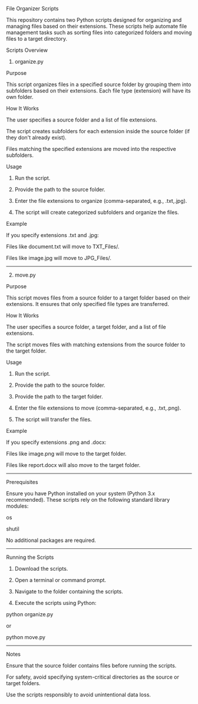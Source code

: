 File Organizer Scripts

This repository contains two Python scripts designed for organizing and managing files based on their extensions. These scripts help automate file management tasks such as sorting files into categorized folders and moving files to a target directory.

Scripts Overview

1. organize.py

Purpose

This script organizes files in a specified source folder by grouping them into subfolders based on their extensions. Each file type (extension) will have its own folder.

How It Works

The user specifies a source folder and a list of file extensions.

The script creates subfolders for each extension inside the source folder (if they don't already exist).

Files matching the specified extensions are moved into the respective subfolders.


Usage

1. Run the script.


2. Provide the path to the source folder.


3. Enter the file extensions to organize (comma-separated, e.g., .txt,.jpg).


4. The script will create categorized subfolders and organize the files.



Example

If you specify extensions .txt and .jpg:

Files like document.txt will move to TXT_Files/.

Files like image.jpg will move to JPG_Files/.



---

2. move.py

Purpose

This script moves files from a source folder to a target folder based on their extensions. It ensures that only specified file types are transferred.

How It Works

The user specifies a source folder, a target folder, and a list of file extensions.

The script moves files with matching extensions from the source folder to the target folder.


Usage

1. Run the script.


2. Provide the path to the source folder.


3. Provide the path to the target folder.


4. Enter the file extensions to move (comma-separated, e.g., .txt,.png).


5. The script will transfer the files.



Example

If you specify extensions .png and .docx:

Files like image.png will move to the target folder.

Files like report.docx will also move to the target folder.



---

Prerequisites

Ensure you have Python installed on your system (Python 3.x recommended). These scripts rely on the following standard library modules:

os

shutil


No additional packages are required.


---

Running the Scripts

1. Download the scripts.


2. Open a terminal or command prompt.


3. Navigate to the folder containing the scripts.


4. Execute the scripts using Python:

python organize.py

or

python move.py




---

Notes

Ensure that the source folder contains files before running the scripts.

For safety, avoid specifying system-critical directories as the source or target folders.

Use the scripts responsibly to avoid unintentional data loss.
